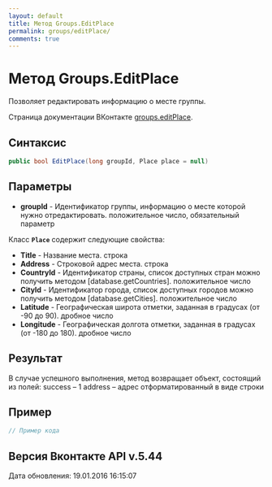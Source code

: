 ```yaml
---
layout: default
title: Метод Groups.EditPlace
permalink: groups/editPlace/
comments: true
---
```

# Метод Groups.EditPlace
Позволяет редактировать информацию о месте группы.

Страница документации ВКонтакте [groups.editPlace](https://vk.com/dev/groups.editPlace).
## Синтаксис
``` csharp
public bool EditPlace(long groupId, Place place = null)
```

## Параметры
+ **groupId** - Идентификатор группы, информацию о месте которой нужно отредактировать. положительное число, обязательный параметр

Класс **`Place`** содержит следующие свойства:

+ **Title** - Название места. строка
+ **Address** - Строковой адрес места. строка
+ **CountryId** - Идентификатор страны, список доступных стран можно получить методом [database.getCountries]. положительное число
+ **CityId** - Идентификатор города, список доступных городов можно получить методом [database.getCities]. положительное число
+ **Latitude** - Географическая широта отметки, заданная в градусах (от -90 до 90). дробное число
+ **Longitude** - Географическая долгота отметки, заданная в градусах (от -180 до 180). дробное число

## Результат
В случае успешного выполнения, метод возвращает объект, состоящий из полей: 
success – 1 
address – адрес отформатированный в виде строки

## Пример
``` csharp
// Пример кода
```

## Версия Вконтакте API v.5.44
Дата обновления: 19.01.2016 16:15:07
